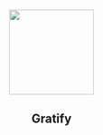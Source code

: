 <h1 align="center"> <img src="https://github.com/CarlosVitr/Gratify-Project/blob/master/icon.png" width:"30" height="150" ></h1>
<h2 align="center"> Gratify </h2>
